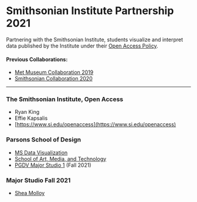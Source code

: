 # Smithsonian Institute Partnership 2021
Partnering with the Smithsonian Institute, students visualize and interpret data published by the Institute under their [Open Access Policy](https://github.com/metmuseum/openaccess).  

#### Previous Collaborations: 
* [Met Museum Collaboration 2019](https://github.com/visualizedata/met-museum-2019)
* [Smithsonian Collaboration 2020](https://github.com/visualizedata/smithsonian-2020)

---

### The Smithsonian Institute, Open Access
* Ryan King
* Effie Kapsalis
* [https://www.si.edu/openaccess](https://www.si.edu/openaccess)

### Parsons School of Design
* [MS Data Visualization](http://www.newschool.edu/parsons/ms-data-visualization/)
* [School of Art, Media, and Technology](http://www.newschool.edu/parsons/art-media-technology-school-amt/)
* [PGDV Major Studio 1](https://courses.newschool.edu/courses/PGDV5200) (Fall 2021)

### Major Studio Fall 2021
* [Shea Molloy](https://sheamolloy.info/)